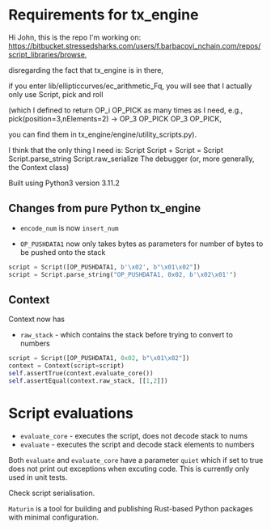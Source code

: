 # Requirements for tx_engine

Hi John, this is the repo I'm working on: https://bitbucket.stressedsharks.com/users/f.barbacovi_nchain.com/repos/script_libraries/browse, 

disregarding the fact that tx_engine is in there, 

if you enter lib/ellipticcurves/ec_arithmetic_Fq, 
you will see that I actually only use Script, pick and roll 

(which I defined to return OP_i OP_PICK as many times as I need, e.g., pick(position=3,nElements=2) -> OP_3 OP_PICK OP_3 OP_PICK, 

you can find them in tx_engine/engine/utility_scripts.py).

I think that the only thing I need is:
Script
Script + Script = Script
Script.parse_string
Script.raw_serialize
The debugger (or, more generally, the Context class)

Built using Python3 version 3.11.2


## Changes from pure Python tx_engine

* `encode_num` is now `insert_num`

* `OP_PUSHDATA1` now only takes bytes as parameters for number of bytes to be pushed onto the stack
```python
script = Script([OP_PUSHDATA1, b'\x02', b"\x01\x02"])
script = Script.parse_string("OP_PUSHDATA1, 0x02, b'\x02\x01'")
```

## Context
Context now has 

* `raw_stack` - which contains the stack before trying to convert to numbers
```python
script = Script([OP_PUSHDATA1, 0x02, b"\x01\x02"])
context = Context(script=script)
self.assertTrue(context.evaluate_core())
self.assertEqual(context.raw_stack, [[1,2]])
```

# Script evaluations 
* `evaluate_core` - executes the script, does not decode stack to nums
* `evaluate` - executes the script and decode stack elements to numbers

 Both `evaluate` and `evaluate_core` have a parameter `quiet` which if set to true does not print out exceptions when excuting code.
 This is currently only used in unit tests.


Check script serialisation.


 `Maturin` is a tool for building and publishing Rust-based Python packages with minimal configuration. 